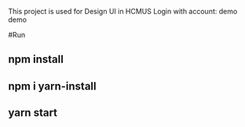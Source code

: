 This project is used for Design UI in HCMUS
Login with account: demo demo

#Run

## npm install

## npm i yarn-install

## yarn start
